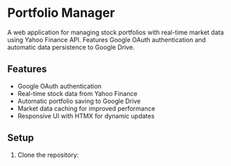 # Portfolio Manager

A web application for managing stock portfolios with real-time market data using Yahoo Finance API. Features Google OAuth authentication and automatic data persistence to Google Drive.

## Features

- Google OAuth authentication
- Real-time stock data from Yahoo Finance
- Automatic portfolio saving to Google Drive
- Market data caching for improved performance
- Responsive UI with HTMX for dynamic updates

## Setup

1. Clone the repository: 